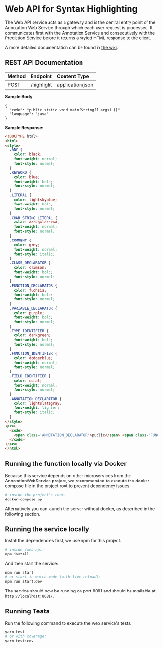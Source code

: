 # Web API for Syntax Highlighting

The Web API service acts as a gateway and is the central entry point of the Annotation Web Service through which each user request is processed.
It communicates first with the Annotation Service and consecutively with the Prediction Service before it returns a styled HTML response to the client.

A more detailed documentation can be found in [the wiki](https://github.com/Hack3rz-Official/annotation-web-service/wiki/Web-API).

## **REST API Documentation**

| Method | Endpoint   | Content Type     |
|:-------|:-----------|:-----------------|
| POST   | /highlight | application/json |

**Sample Body:**
```
{
  "code": "public static void main(String[] args) {}",
  "language": "java"
}
```
**Sample Response:**
```html
<!DOCTYPE html>
<html>
<style>
  .ANY {
    color: black;
    font-weight: normal;
    font-style: normal;
  }
  .KEYWORD {
    color: blue;
    font-weight: bold;
    font-style: normal;
  }
  .LITERAL {
    color: lightskyblue;
    font-weight: bold;
    font-style: normal;
  }
  .CHAR_STRING_LITERAL {
    color: darkgoldenrod;
    font-weight: normal;
    font-style: normal;
  }
  .COMMENT {
    color: grey;
    font-weight: normal;
    font-style: italic;
  }
  .CLASS_DECLARATOR {
    color: crimson;
    font-weight: bold;
    font-style: normal;
  }
  .FUNCTION_DECLARATOR {
    color: fuchsia;
    font-weight: bold;
    font-style: normal;
  }
  .VARIABLE_DECLARATOR {
    color: purple;
    font-weight: bold;
    font-style: normal;
  }
  .TYPE_IDENTIFIER {
    color: darkgreen;
    font-weight: bold;
    font-style: normal;
  }
  .FUNCTION_IDENTIFIER {
    color: dodgerblue;
    font-weight: normal;
    font-style: normal;
  }
  .FIELD_IDENTIFIER {
    color: coral;
    font-weight: normal;
    font-style: normal;
  }
  .ANNOTATION_DECLARATOR {
    color: lightslategray;
    font-weight: lighter;
    font-style: italic;
  }
</style>
<pre>
  <code>
    <span class='ANNOTATION_DECLARATOR'>public</span> <span class='FUNCTION_IDENTIFIER'>static</span> <span class='TYPE_IDENTIFIER'>void</span> <span class='KEYWORD'>main</span><span class='FIELD_IDENTIFIER'>(</span><span class='FIELD_IDENTIFIER'>String</span><span class='CLASS_DECLARATOR'>[</span><span class='FIELD_IDENTIFIER'>]</span> <span class='FIELD_IDENTIFIER'>args</span><span class='CHAR_STRING_LITERAL'>)</span> <span class='CHAR_STRING_LITERAL'>{</span><span class='FUNCTION_DECLARATOR'>}</span>
  </code>
</pre>
</html>
```

## Running the function locally via Docker
Because this service depends on other microservices from the AnnotationWebService project, we recommended to execute the docker-compose file in the project root to prevent dependency issues:

```bash
# inside the project's root:
docker-compose up
```
Alternatively you can launch the server without docker, as described in the following section.

## Running the service locally
Install the dependencies first, we use npm for this project.
```bash
# inside /web-api:
npm install
```

And then start the service:
```bash
npm run start
# or start in watch mode (with live-reload):
npm run start:dev
```
The service should now be running on port 8081 and should be available at `http://localhost:8081/`.

## Running Tests
Run the following command to execute the web service's tests.
```bash
yarn test
# or with coverage:
yarn test:cov
```